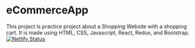 # eCommerceApp


This project is practice project about a Shopping Website with a shopping cart.
It is made using HTML, CSS, Javascript, React, Redux, and Bootstrap.
[![Netlify Status](https://api.netlify.com/api/v1/badges/eb53e938-218a-4d79-aabc-caf32ca8c5b9/deploy-status)](https://app.netlify.com/sites/bytewise-project/deploys)
